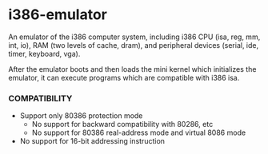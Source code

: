 # i386-emulator

An emulator of the i386 computer system, including i386 CPU (isa, reg, mm, int, io), RAM (two levels of cache, dram), and peripheral devices (serial, ide, timer, keyboard, vga).

After the emulator boots and then loads the mini kernel which initializes the emulator, it can execute programs which are compatible with i386 isa.

### COMPATIBILITY

- Support only 80386 protection mode
    - No support for backward compatibility with 80286, etc
    - No support for 80386 real-address mode and virtual 8086 mode
- No support for 16-bit addressing instruction
